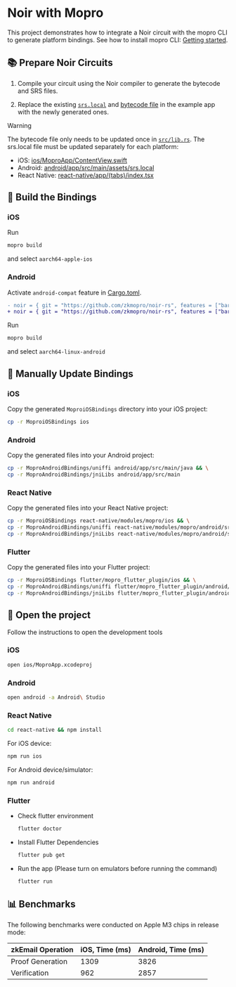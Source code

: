 # Noir with Mopro

This project demonstrates how to integrate a Noir circuit with the mopro CLI to generate platform bindings.
See how to install mopro CLI: [Getting started](https://zkmopro.org/docs/getting-started).

## 📚 Prepare Noir Circuits

1. Compile your circuit using the Noir compiler to generate the bytecode and SRS files.

2. Replace the existing [`srs.local`](./public/srs.local) and [bytecode file](./circuit/zkemail_test.json) in the example app with the newly generated ones.

> [!WARNING]  
> The bytecode file only needs to be updated once in [`src/lib.rs`](https://github.com/zkmopro/mopro-zkemail-nr/blob/1c013fd803179eca7a0f0a14a4df87bc973f6c69/src/lib.rs#L53).
> The srs.local file must be updated separately for each platform:
> - iOS: [ios/MoproApp/ContentView.swift](https://github.com/zkmopro/mopro-zkemail-nr/blob/1c013fd803179eca7a0f0a14a4df87bc973f6c69/ios/MoproApp/ContentView.swift#L93)
> - Android: [android/app/src/main/assets/srs.local](https://github.com/zkmopro/mopro-zkemail-nr/blob/main/android/app/src/main/assets/srs.local)
> - React Native: [react-native/app/(tabs)/index.tsx](https://github.com/zkmopro/mopro-zkemail-nr/blob/1c013fd803179eca7a0f0a14a4df87bc973f6c69/react-native/app/(tabs)/index.tsx#L16)


## 🔧 Build the Bindings

### iOS

Run

```sh
mopro build
```

and select `aarch64-apple-ios`

### Android

Activate `android-compat` feature in [Cargo.toml](./Cargo.toml).

```diff
- noir = { git = "https://github.com/zkmopro/noir-rs", features = ["barretenberg"] }
+ noir = { git = "https://github.com/zkmopro/noir-rs", features = ["barretenberg", "android-compat"] }
```

Run

```sh
mopro build
```

and select `aarch64-linux-android`

## 🔄 Manually Update Bindings

### iOS

Copy the generated `MoproiOSBindings` directory into your iOS project:

```sh
cp -r MoproiOSBindings ios
```

### Android

Copy the generated files into your Android project:

```sh
cp -r MoproAndroidBindings/uniffi android/app/src/main/java && \
cp -r MoproAndroidBindings/jniLibs android/app/src/main
```

### React Native

Copy the generated files into your React Native project:

```sh
cp -r MoproiOSBindings react-native/modules/mopro/ios && \
cp -r MoproAndroidBindings/uniffi react-native/modules/mopro/android/src/main/java && \
cp -r MoproAndroidBindings/jniLibs react-native/modules/mopro/android/src/main 
```

### Flutter

Copy the generated files into your Flutter project:

```sh
cp -r MoproiOSBindings flutter/mopro_flutter_plugin/ios && \
cp -r MoproAndroidBindings/uniffi flutter/mopro_flutter_plugin/android/src/main/kotlin && \
cp -r MoproAndroidBindings/jniLibs flutter/mopro_flutter_plugin/android/src/main
```

## 📂 Open the project

Follow the instructions to open the development tools

### iOS

```sh
open ios/MoproApp.xcodeproj
```

### Android

```sh
open android -a Android\ Studio
```

### React Native

```sh
cd react-native && npm install
```

For iOS device:

```sh
npm run ios
```

For Android device/simulator:

```sh
npm run android
```

### Flutter

- Check flutter environment
   ```sh
   flutter doctor 
   ```

- Install Flutter Dependencies
   ```sh
   flutter pub get
   ```

- Run the app (Please turn on emulators before running the command)
   ```sh
   flutter run
   ```

## 📊 Benchmarks

The following benchmarks were conducted on Apple M3 chips in release mode:

| zkEmail Operation | iOS, Time (ms) | Android, Time (ms) |
|-----------|---------------|-------------------|
| Proof Generation | 1309 | 3826 |
| Verification | 962 | 2857 |
